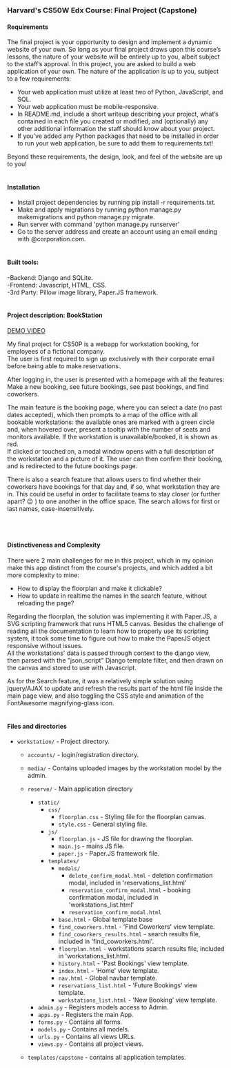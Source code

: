 ### **Harvard's CS50W Edx Course: Final Project (Capstone)**

#### **Requirements**

The final project is your opportunity to design and implement a dynamic website of your own. So long as your final project draws upon this course’s lessons, the nature of your website will be entirely up to you, albeit subject to the staff’s approval.
In this project, you are asked to build a web application of your own. The nature of the application is up to you, subject to a few requirements:

- Your web application must utilize at least two of Python, JavaScript, and SQL.
- Your web application must be mobile-responsive.
- In README.md, include a short writeup describing your project, what’s contained in each file you created or modified, and (optionally) any other additional information the staff should know about your project.
- If you’ve added any Python packages that need to be installed in order to run your web application, be sure to add them to requirements.txt!

Beyond these requirements, the design, look, and feel of the website are up to you!
<br>
<br>

#### **Installation**

- Install project dependencies by running pip install -r requirements.txt.
- Make and apply migrations by running python manage.py makemigrations and python manage.py migrate.
- Run server with command 'python manage.py runserver'
- Go to the server address and create an account using an email ending with @corporation.com.
  <br>
  <br>

#### **Built tools:**

-Backend: Django and SQLite.  
-Frontend: Javascript, HTML, CSS.  
-3rd Party: Pillow image library, Paper.JS framework.
<br>
<br>

#### **Project description: BookStation**

[DEMO VIDEO](https://youtu.be/GIein3LbNk0)

My final project for CS50P is a webapp for workstation booking, for employees of a fictional company.  
The user is first required to sign up exclusively with their corporate email before being able to make reservations.

After logging in, the user is presented with a homepage with all the features: Make a new booking, see future bookings, see past bookings, and find coworkers.

The main feature is the booking page, where you can select a date (no past dates accepted), which then prompts to a map of the office with all bookable workstations: the available ones are marked with a green circle and, when hovered over, present a tooltip with the number of seats and monitors available. If the workstation is unavailable/booked, it is shown as red.  
If clicked or touched on, a modal window opens with a full description of the workstation and a picture of it. The user can then confirm their booking, and is redirected to the future bookings page.

There is also a search feature that allows users to find whether their coworkers have bookings for that day and, if so, what workstation they are in. This could be useful in order to facilitate teams to stay closer (or further apart? 😉 ) to one another in the office space. The search allows for first or last names, case-insensitively.


<br>
<br>

#### **Distinctiveness and Complexity**

There were 2 main challenges for me in this project, which in my opinion make this app distinct from the course's projects, and which added a bit more complexity to mine:

- How to display the floorplan and make it clickable?
- How to update in realtime the names in the search feature, without reloading the page?

Regarding the floorplan, the solution was implementing it with Paper.JS, a SVG scripting framework that runs HTML5 canvas. Besides the challenge of reading all the documentation to learn how to properly use its scripting system, it took some time to figure out how to make the PaperJS object responsive without issues.  
All the workstations' data is passed through context to the django view, then parsed with the "json_script" Django template filter, and then drawn on the canvas and stored to use with Javascript.

As for the Search feature, it was a relatively simple solution using jquery/AJAX to update and refresh the results part of the html file inside the main page view, and also toggling the CSS style and animation of the FontAwesome magnifying-glass icon.
<br>
<br>

#### **Files and directories**

- `workstation/` - Project directory.

  - `accounts/` - login/registration directory.
  - `media/` - Contains uploaded images by the workstation model by the admin.
  - `reserve/` - Main application directory

    - `static/`
      - `css/`
        - `floorplan.css` - Styling file for the floorplan canvas.
        - `style.css` - General styling file.
      - `js/`
        - `floorplan.js` - JS file for drawing the floorplan.
        - `main.js` - mains JS file.
        - `paper.js` - Paper.JS framework file.
      - `templates/`
        - `modals/`
          - `delete_confirm_modal.html` - deletion confirmation modal, included in 'reservations_list.html'
          - `reservation_confirm_modal.html` - booking confirmation modal, included in 'workstations_list.html'
          - `reservation_confirm_modal.html`
        - `base.html` - Global template base
        - `find_coworkers.html` - 'Find Coworkers' view template.
        - `find_coworkers_results.html` - search results file, included in 'find_coworkers.html'.
        - `floorplan.html` - workstations search results file, included in 'workstations_list.html.
        - `history.html` - 'Past Bookings' view template.
        - `index.html` - 'Home' view template.
        - `nav.html` - Global navbar template.
        - `reservations_list.html` - 'Future Bookings' view template.
        - `workstations_list.html` - 'New Booking' view template.
    - `admin.py` - Registers models access to Admin.
    - `apps.py` - Registers the main App.
    - `forms.py` - Contains all forms.
    - `models.py` - Contains all models.
    - `urls.py` - Contains all views URLs.
    - `views.py` - Contains all project views.

  - `templates/capstone` - contains all application templates.
